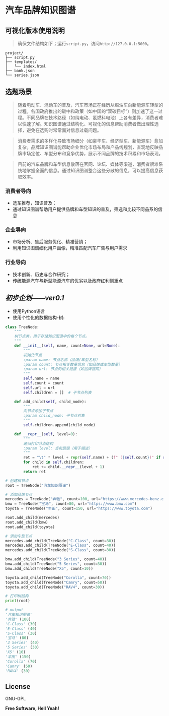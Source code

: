 # 汽车品牌知识图谱

## 可视化版本使用说明
> 确保文件结构如下；运行`script.py`，访问`http://127.0.0.1:5000`。
```
project/
├── script.py
├── templates/
│   └── index.html
├── bank.json
└── series.json
```

## 选题场景

> 随着电动车、混动车的普及，汽车市场正在经历从燃油车向新能源车转型的过程。各国政府推出的碳中和政策（如中国的“双碳目标”）则加速了这一过程。不同品牌在技术路径（如纯电动、氢燃料电池）上各有差异，消费者难以快速了解。知识图谱通过结构化、可视化的信息帮助消费者做出理性选择，避免在选购时常常面对信息过载问题。

> 消费者需求的多样化导致市场细分（如豪华车、经济型车、新能源车）愈加复杂。品牌知识图谱能帮助企业优化市场布局和产品线规划，直观地反映品牌市场定位、车型分布和竞争优势，展示不同品牌的技术积累和市场表现。

> 目前的汽车品牌和车型信息散落在官网、论坛、媒体等渠道，消费者很难系统地掌握全面的信息。通过知识图谱整合这些分散的信息，可以提高信息获取效率。

### 消费者导向
- 选车推荐，知识普及：
- 通过知识图谱帮助用户提供品牌和车型知识的普及，筛选和比较不同品系的信息

### 企业导向
- 市场分析、售后服务优化、精准营销；
- 利用知识图谱细化用户画像，精准匹配汽车广告与用户需求

### 行业导向
- 技术创新、历史与合作研究；
- 传统能源汽车与新型能源汽车的优劣以及政府红利侧重点

## _初步企划——ver0.1_

- 使用Python语言
- 使用个性化的数据结构-树:
```python
class TreeNode:
    """
    树节点类，用于存储知识图谱中的每个节点。
    """
    def __init__(self, name, count=None, url=None):
        """
        初始化节点
        :param name: 节点名称（品牌/车型名称）
        :param count: 节点相关数量信息（如品牌或车型数量）
        :param url: 节点的相关链接（如品牌官网）
        """
        self.name = name
        self.count = count
        self.url = url
        self.children = []  # 子节点列表

    def add_child(self, child_node):
        """
        向节点添加子节点
        :param child_node: 子节点对象
        """
        self.children.append(child_node)

    def __repr__(self, level=0):
        """
        递归打印节点结构
        :param level: 当前层级（用于缩进）
        """
        ret = "\t" * level + repr(self.name) + (f" ({self.count})" if self.count else "") + "\n"
        for child in self.children:
            ret += child.__repr__(level + 1)
        return ret

# 创建根节点
root = TreeNode("汽车知识图谱")

# 添加品牌节点
mercedes = TreeNode("奔驰", count=100, url="https://www.mercedes-benz.com")
bmw = TreeNode("宝马", count=80, url="https://www.bmw.com")
toyota = TreeNode("丰田", count=150, url="https://www.toyota.com")

root.add_child(mercedes)
root.add_child(bmw)
root.add_child(toyota)

# 添加车型节点
mercedes.add_child(TreeNode("C-Class", count=30))
mercedes.add_child(TreeNode("E-Class", count=40))
mercedes.add_child(TreeNode("S-Class", count=30))

bmw.add_child(TreeNode("3 Series", count=40))
bmw.add_child(TreeNode("5 Series", count=30))
bmw.add_child(TreeNode("X5", count=10))

toyota.add_child(TreeNode("Corolla", count=70))
toyota.add_child(TreeNode("Camry", count=50))
toyota.add_child(TreeNode("RAV4", count=30))

# 打印树结构
print(root)

# output
'汽车知识图谱'
'奔驰' (100)
'C-Class' (30)
'E-Class' (40)
'S-Class' (30)
'宝马' (80)
'3 Series' (40)
'5 Series' (30)
'X5' (10)
'丰田' (150)
'Corolla' (70)
'Camry' (50)
'RAV4' (30)
```

## License

GNU-GPL

**Free Software, Hell Yeah!**
